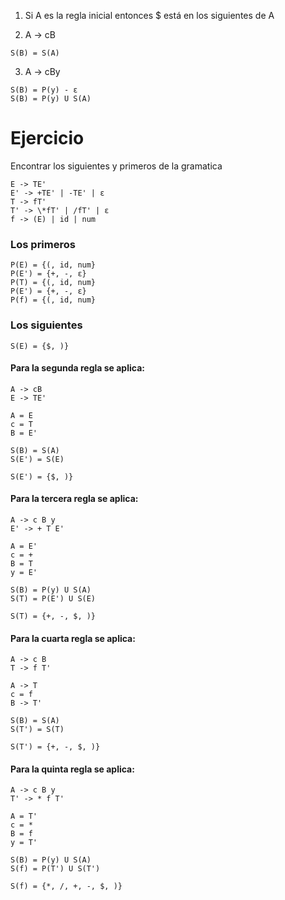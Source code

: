 1) Si A es la regla inicial entonces $ está en los siguientes de A

2) A -> cB
```
S(B) = S(A)
```

3) A -> cBy

```
S(B) = P(y) - ε
S(B) = P(y) U S(A)
```

# Ejercicio

Encontrar los siguientes y primeros de la gramatica

```
E -> TE'
E' -> +TE' | -TE' | ε
T -> fT'
T' -> \*fT' | /fT' | ε
f -> (E) | id | num
```

### Los primeros

```
P(E) = {(, id, num}
P(E') = {+, -, ε}
P(T) = {(, id, num}
P(E') = {+, -, ε}
P(f) = {(, id, num}
```

### Los siguientes

```
S(E) = {$, )}
```

#### Para la segunda regla se aplica:

```
A -> cB
E -> TE'

A = E
c = T
B = E'

S(B) = S(A)
S(E') = S(E)

S(E') = {$, )}
```

#### Para la tercera regla se aplica:

```
A -> c B y
E' -> + T E'

A = E'
c = +
B = T
y = E'

S(B) = P(y) U S(A)
S(T) = P(E') U S(E)

S(T) = {+, -, $, )}
```


#### Para la cuarta regla se aplica:

```
A -> c B
T -> f T'

A -> T
c = f
B -> T'

S(B) = S(A)
S(T') = S(T)

S(T') = {+, -, $, )}
```

#### Para la quinta regla se aplica:

```
A -> c B y
T' -> * f T'

A = T'
c = *
B = f
y = T'

S(B) = P(y) U S(A)
S(f) = P(T') U S(T')

S(f) = {*, /, +, -, $, )}
```

